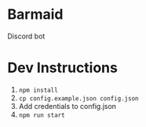# Barmaid
Discord bot

# Dev Instructions
1. `npm install`
2. `cp config.example.json config.json`
3. Add credentials to config.json
4. `npm run start`